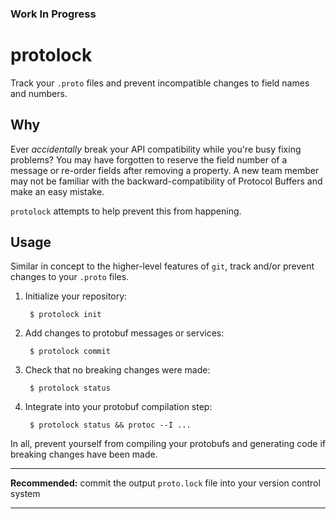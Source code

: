 ### Work In Progress

# protolock

Track your `.proto` files and prevent incompatible changes to field names and numbers.

## Why

Ever _accidentally_ break your API compatibility while you're busy fixing problems? You may have forgotten to reserve the field number of a message or re-order fields after removing a property. A new team member may not be familiar with the backward-compatibility of Protocol Buffers and make an easy mistake. 

`protolock` attempts to help prevent this from happening.

## Usage

Similar in concept to the higher-level features of `git`, track and/or prevent changes to your `.proto` files. 

1. Initialize your repository: 

        $ protolock init

3. Add changes to protobuf messages or services: 

        $ protolock commit

2. Check that no breaking changes were made: 

        $ protolock status

4. Integrate into your protobuf compilation step: 

        $ protolock status && protoc --I ...

In all, prevent yourself from compiling your protobufs and generating code if breaking changes have been made.

---
**Recommended:** commit the output `proto.lock` file into your version control system

---
